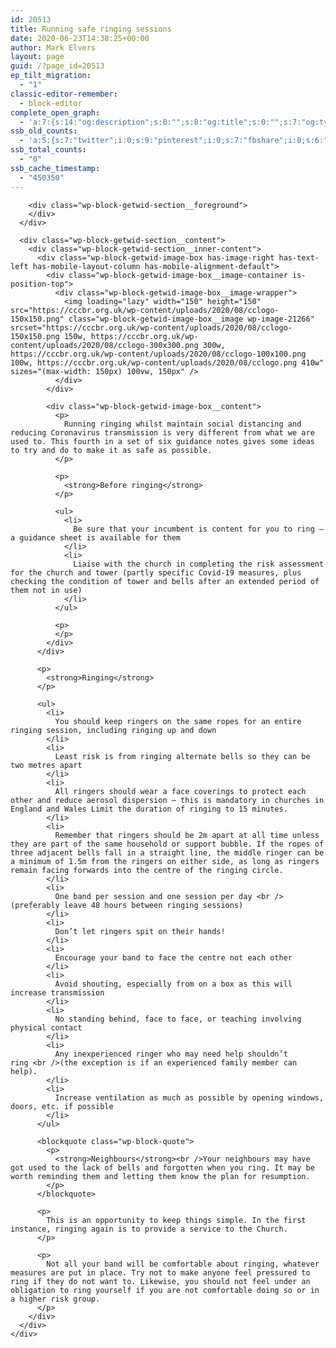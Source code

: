 ```yaml
---
id: 20513
title: Running safe ringing sessions
date: 2020-06-23T14:38:25+00:00
author: Mark Elvers
layout: page
guid: /?page_id=20513
ep_tilt_migration:
  - "1"
classic-editor-remember:
  - block-editor
complete_open_graph:
  - 'a:7:{s:14:"og:description";s:0:"";s:8:"og:title";s:0:"";s:7:"og:type";s:0:"";s:12:"twitter:card";s:7:"summary";s:15:"twitter:creator";s:0:"";s:19:"twitter:description";s:0:"";s:8:"og:image";s:0:"";}'
ssb_old_counts:
  - 'a:5:{s:7:"twitter";i:0;s:9:"pinterest";i:0;s:7:"fbshare";i:0;s:6:"reddit";i:0;s:6:"tumblr";N;}'
ssb_total_counts:
  - "0"
ssb_cache_timestamp:
  - "450350"
---
```

<div class="wp-block-getwid-section">
  <div class="wp-block-getwid-section__wrapper">
    <div class="wp-block-getwid-section__inner-wrapper">
      <div class="wp-block-getwid-section__background-holder">
        <div class="wp-block-getwid-section__background">
        </div>
        
        <div class="wp-block-getwid-section__foreground">
        </div>
      </div>
      
      <div class="wp-block-getwid-section__content">
        <div class="wp-block-getwid-section__inner-content">
          <div class="wp-block-getwid-image-box has-image-right has-text-left has-mobile-layout-column has-mobile-alignment-default">
            <div class="wp-block-getwid-image-box__image-container is-position-top">
              <div class="wp-block-getwid-image-box__image-wrapper">
                <img loading="lazy" width="150" height="150" src="https://cccbr.org.uk/wp-content/uploads/2020/08/cclogo-150x150.png" class="wp-block-getwid-image-box__image wp-image-21266" srcset="https://cccbr.org.uk/wp-content/uploads/2020/08/cclogo-150x150.png 150w, https://cccbr.org.uk/wp-content/uploads/2020/08/cclogo-300x300.png 300w, https://cccbr.org.uk/wp-content/uploads/2020/08/cclogo-100x100.png 100w, https://cccbr.org.uk/wp-content/uploads/2020/08/cclogo.png 410w" sizes="(max-width: 150px) 100vw, 150px" />
              </div>
            </div>
            
            <div class="wp-block-getwid-image-box__content">
              <p>
                Running ringing whilst maintain social distancing and reducing Coronavirus transmission is very different from what we are used to. This fourth in a set of six guidance notes gives some ideas to try and do to make it as safe as possible.
              </p>
              
              <p>
                <strong>Before ringing</strong>
              </p>
              
              <ul>
                <li>
                  Be sure that your incumbent is content for you to ring – a guidance sheet is available for them
                </li>
                <li>
                  Liaise with the church in completing the risk assessment for the church and tower (partly specific Covid-19 measures, plus checking the condition of tower and bells after an extended period of them not in use)
                </li>
              </ul>
              
              <p>
              </p>
            </div>
          </div>
          
          <p>
            <strong>Ringing</strong>
          </p>
          
          <ul>
            <li>
              You should keep ringers on the same ropes for an entire ringing session, including ringing up and down
            </li>
            <li>
              Least risk is from ringing alternate bells so they can be two metres apart
            </li>
            <li>
              All ringers should wear a face coverings to protect each other and reduce aerosol dispersion – this is mandatory in churches in England and Wales Limit the duration of ringing to 15 minutes.
            </li>
            <li>
              Remember that ringers should be 2m apart at all time unless they are part of the same household or support bubble. If the ropes of three adjacent bells fall in a straight line, the middle ringer can be a minimum of 1.5m from the ringers on either side, as long as ringers remain facing forwards into the centre of the ringing circle.
            </li>
            <li>
              One band per session and one session per day <br />(preferably leave 48 hours between ringing sessions)
            </li>
            <li>
              Don’t let ringers spit on their hands!
            </li>
            <li>
              Encourage your band to face the centre not each other
            </li>
            <li>
              Avoid shouting, especially from on a box as this will increase transmission
            </li>
            <li>
              No standing behind, face to face, or teaching involving physical contact
            </li>
            <li>
              Any inexperienced ringer who may need help shouldn’t ring <br />(the exception is if an experienced family member can help).
            </li>
            <li>
              Increase ventilation as much as possible by opening windows, doors, etc. if possible
            </li>
          </ul>
          
          <blockquote class="wp-block-quote">
            <p>
              <strong>Neighbours</strong><br />Your neighbours may have got used to the lack of bells and forgotten when you ring. It may be worth reminding them and letting them know the plan for resumption.
            </p>
          </blockquote>
          
          <p>
            This is an opportunity to keep things simple. In the first instance, ringing again is to provide a service to the Church.
          </p>
          
          <p>
            Not all your band will be comfortable about ringing, whatever measures are put in place. Try not to make anyone feel pressured to ring if they do not want to. Likewise, you should not feel under an obligation to ring yourself if you are not comfortable doing so or in a higher risk group.
          </p>
        </div>
      </div>
    </div>
  </div>
</div>
